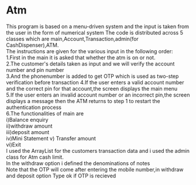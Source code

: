 # Atm
This program is based on a menu-driven system and the input is taken from the user in the form of numerical system                                                                 The code is distributed across 5 classes which are main,Account,Transaction,admin(for CashDispenser),ATM.                                                                                         
The instructions are given for the various input in the following order:                                                                                                           
1.First in the main it is asked that whether the atm is on or not.                                                                                                                 
2.The customer's details taken as input and we will verify the account number and pin number    
3.And the phonenumber is added to get OTP which is used as two-step verification before transaction
4.If the user enters a valid account number and the correct pin for that account,the screen displays the main menu                                                                 
5.If the user enters an invalid account number or an incorrect pin,the screen displays a message then the ATM returns to step 1 to restart the authentication process               
6.The functionalities of main are                                                                                                                                                  
i)Balance enquiry                                                                                                                                                                  
ii)withdraw amount                                                                                                                                                                 
iii)deposit amount                                                                                                                                                                 
iv)Mini Statement                                                                                                                                                                    v) Transfer amount                                                                                                                                                                 
vi)Exit                                                                                                                                                                             
I used the ArrayList for the customers transaction data and i used the admin class for Atm cash limit.                                                                             
In the withdraw option i defined the denominations of notes                                                                                                                        
Note that the OTP will come after entering the mobile number,in withdraw and deposit option Type ok if OTP is recieved
